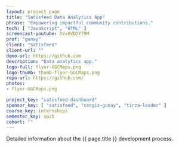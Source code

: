 ```yaml
---
layout: project_page
title: "Satisfeed Data Analytics App"
phrase: "Empowering impactful community contributions."
tech: [ "JavaScript", "HTML" ]
screencast-youtube: hVx8VQ5Y79M
prof: "gunay"
client: "Satisfeed"
client-url: ""
demo-url: https://github.com
description: "Data analytics app."
logo-full: flyer-GGCMaps.png
logo-thumb: thumb-flyer-GGCMaps.png
repo-url: https://github.com/
photos:
- flyer-GGCMaps.png

project_key: "satisfeed-dashboard"
sponsor_key: [ "satisfeed", "cengiz-gunay", "tirza-leader" ]
course_key: internships
semester_key: sp25
cohort: ""
---
```


Detailed information about the {{ page.title }} development process.

<!-- lightgallery -->
<script src="https://code.jquery.com/jquery-2.2.4.min.js"></script>
<script src="https://cdn.jsdelivr.net/lightgallery/1.3.7/js/lightgallery.min.js">
</script>
<script src="https://cdn.jsdelivr.net/g/lg-zoom"></script>

<script type="text/javascript">

    $(document).ready(function() {

        $("body").lightGallery({

            zoom: true,
            selector: 'a#lightgallery',
            selectWithin: 'body'

        });

    });

</script>

[ggc]: http://www.ggc.edu
[gunay-ggc]: http://www.ggc.edu/about-ggc/directory/cengiz-gunay
[doloc-ggc]: http://www.ggc.edu/about-ggc/directory/anca-doloc-mihu
